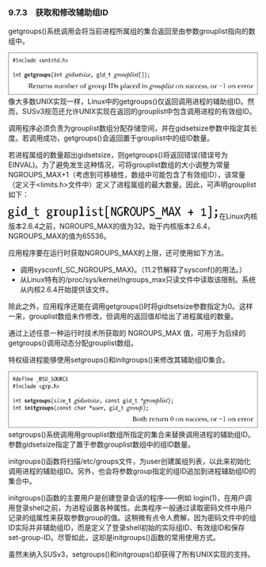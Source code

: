 ### 9.7.3　获取和修改辅助组ID

getgroups()系统调用会将当前进程所属组的集合返回至由参数grouplist指向的数组中。



![206.png](../images/206.png)
像大多数UNIX实现一样，Linux中的getgroups()仅返回调用进程的辅助组ID。然而，SUSv3规范还允许UNIX实现在返回的grouplist中包含调用进程的有效组ID。

调用程序必须负责为grouplist数组分配存储空间，并在gidsetsize参数中指定其长度。若调用成功，getgroups()会返回置于grouplist中的组ID数量。

若进程属组的数量超出gidsetsize，则getgroups()将返回错误(错误号为EINVAL)。为了避免发生这种情况，可将grouplist数组的大小调整为常量NGROUPS_MAX+1（考虑到可移植性，数组中可能包含了有效组ID），该常量（定义于<limits.h>文件中）定义了进程属组的最大数量。因此，可声明grouplist如下：



![207.png](../images/207.png)
在Linux内核版本2.6.4之前，NGROUPS_MAX的值为32。始于内核版本2.6.4，NGROUPS_MAX的值为65536。

应用程序要在运行时获取NGROUPS_MAX的上限，还可使用如下方法。

+ 调用sysconf(_SC_NGROUPS_MAX)。（11.2节解释了sysconf()的用法。）
+ 从Linux特有的/proc/sys/kernel/ngroups_max只读文件中读取该限制。系统从内核2.6.4开始提供该文件。

除此之外，应用程序还能在调用getgroups()时将gidtsetsize参数指定为0。这样一来，grouplist数组未作修改，但调用的返回值却给出了进程属组的数量。

通过上述任意一种运行时技术所获取的 NGROUPS_MAX 值，可用于为后续的getgroups()调用动态分配grouplist数组。

特权级进程能够使用setgroups()和initgroups()来修改其辅助组ID集合。



![208.png](../images/208.png)
setgroups()系统调用用grouplist数组所指定的集合来替换调用进程的辅助组ID。参数gidsetsize指定了置于参数grouplist数组中的组ID数量。

initgroups()函数将扫描/etc/groups文件，为user创建属组列表，以此来初始化调用进程的辅助组ID。另外，也会将参数group指定的组ID追加到进程辅助组ID的集合中。

initgroups()函数的主要用户是创建登录会话的程序——例如 login(1)，在用户调用登录shell之前，为进程设置各种属性。此类程序一般通过读取密码文件中用户记录的组属性来获取参数group的值。这稍微有点令人费解，因为密码文件中的组ID实际并非辅助组ID，而是定义了登录shell初始的实际组ID、有效组ID和保存set-group-ID。尽管如此，这却是initgroups()函数的常用使用方式。

虽然未纳入SUSv3，setgroups()和initgroups()却获得了所有UNIX实现的支持。

